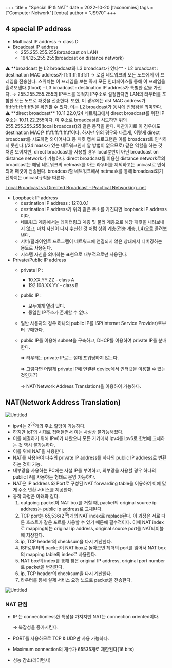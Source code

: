 +++
title = "Special IP & NAT"
date = 2022-10-20
[taxonomies]
tags = ["Computer Network"]
[extra]
author = "JS970"
+++
## 4 special IP address

- Multicast IP address → class D
- Broadcast IP address
    - 255.255.255.255(broadcast on LAN)
    - 164.125.255.255(broadcast on distance network)

<aside>
⚠️ **broadcast 는 L2 broadcast와 L3 broadcast가 있다**
- L2 broadcast : destination MAC address가 ff:ff:ff:ff:ff:ff
→ 로컬 네트워크의 모든 노드에게 이 프레임을 전송한다. 스위치는 이 프레임을 보는 즉시 모든 인터페이스를 통해 이 프레임을 흘려보낸다.(flood)
- L3 broadcast : destination IP address가 특별한 값을 가진다.
→ 255.255.255.255의 IP주소를 목적지 IP주소로 설정한다면 LAN의 라우터를 포함한 모든 노드로 패킷을 전송한다. 또한, 이 경우에는 dst MAC address가 ff:ff:ff:ff:ff:ff임을 확인할 수 있다. 이는 L2 broadcast가 동시에 진행됨을 의미한다.

</aside>

<aside>
⚠️ **direct broadcast**
10.11.22.0/24 네트워크에서 direct broadcast를 위한 IP 주소는 10.11.22.255이다.
이 주소로 broadcast를 시도하면 위의 255.255.255.255(local broadcast)와 같은 동작을 한다.
마찬가지로 이 경우에도 destination MAC은 ff:ff:ff:ff:ff:ff이다. 
하지만 위의 경우와 다르게, 이렇게 direct broadcast를 시도하면 와이어샤크 등 패킷 캡쳐 프로그램은 이를 broadcast로 인식하지 못한다.(/24 mask가 있는 네트워크인지 알 방법이 없으므로)
같은 역할을 하는 것 처럼 보이지만, direct broadcast를 사용할 경우 local뿐만이 아닌 broadcast on distance network가 가능하다.
direct broadcast를 이용한 distance network로의 broadcast는 해당 네트워크의 netmask를 아는 라우터를 제외하고는 unicast로 인식되어 패킷이 전송된다. broadcast할 네트워크에서 netmask를 통해 broadcast되기 전까지는 unicast규칙을 따른다.

</aside>

[Local Broadcast vs Directed Broadcast - Practical Networking .net](https://www.practicalnetworking.net/stand-alone/local-broadcast-vs-directed-broadcast/)

- Loopback IP address
    - destination IP address : 127.0.0.1
    - destination IP address가 위와 같은 주소를 가진다면 loopback IP address이다.
    - 네트워크 계층에서는 데이터링크 계층 및 물리 계층으로 해당 패킷을 내려보내지 않고, 마치 자신이 다시 수신한 것 처럼 상위 계층(전송 계층, L4)으로 올려보낸다.
    - 서버/클라이언트 프로그램이 네트워크에 연결되지 않은 상태에서 디버깅하는 용도로 사용된다.
    - 시스템 자신을 의미하는 표현으로 내부적으로만 사용된다.
- Private/Public IP address
    - private IP :
        - 10.XX.YY.ZZ - class A
        - 192.168.XX.YY - class B
    - public IP :
        - 모두에게 열려 있다.
        - 동일한 IP주소가 존재할 수 없다.
    - 일반 사용자의 경우 하나의 public IP를 ISP(Internet Service Provider)로부터 구매한다.
    - public IP를 이용해 subnet을 구축하고, DHCP를 이용하여 private IP를 분배한다.
        
         ⇒ 라우터는 private IP로는 절대 포워딩하지 않는다.
        
         ⇒ 그렇다면 어떻게 private IP에 연결된 device에서 인터넷을 이용할 수 있는 것인가??
        
         ⇒ NAT(Network Address Translation)을 이용하여 가능하다.
        

## NAT(Network Address Translation)

![Untitled](/Special_IP&NAT/Untitled.png)

- ipv4는 $2^{32}$개의 주소 할당이 가능하다.
- 하지만 IoT의 시대로 접어들면서 이는 사실상 불가능해졌다.
- 이를 해결하기 위해 IPv6가 나왔으나 모든 기기에서 ipv4를 ipv6로 한번에 교체하는 것 역시 불가능하다.
- 이를 위해 NAT을 사용한다.
- NAT를 사용하여 다수의 private IP address를 하나의 public IP address로 변환하는 것이 가능.
- 내부망을 사용하는 PC에는 사설 IP를 부여하고, 외부망을 사용할 경우 하나의 public IP를 사용하는 형태로 운영 가능하다.
- NAT은 IP address 와 Port로 구성된 NAT forwarding table을 이용하여 이에 맞게 주소 변환 서비스를 제공한다.
- 동작 과정은 아래와 같다.
    1. outgoing packet이 NAT box를 거칠 때, packet의 original source ip address는 public ip address로 교체된다.
    2. TCP port는 65,536($2^{16}$)개의 NAT index로 replace된다. 이 과정은 서로 다른 호스트가 같은 포트를 사용할 수 있기 때문에 필수적이다. 이때 NAT index로 mapping되는 original ip address, original source port를 NAT테이블에 저장한다.
    3. ip, TCP header의 checksum을 다시 계산한다.
    4. ISP로부터의 packet이 NAT box로 돌아오면 헤더의 port를 읽어서 NAT box의 mapping table의 index로 사용한다.
    5. NAT box의 index를 통해 찾은 original IP address, original port number로 packet을 변경한다.
    6. ip, TCP header의 checksum을 다시 계산한다.
    7. 라우터를 통해 실제 서비스 요청 노드로 packet을 전송한다.

![Untitled](/Special_IP&NAT/Untitled%201.png)

### NAT 단점

- IP 는 connectionless한 특성을 가지지만 NAT는 connection oriented이다.
    
    → 복잡성을 증가시킨다.
    
- PORT를 사용하므로 TCP & UDP만 사용 가능하다.
- Maximum connection의 개수가 65535개로 제한된다(16 bits)
- 성능 감소(레이턴시)
